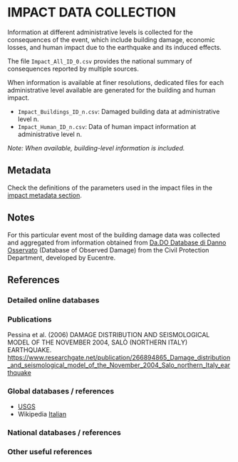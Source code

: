 # IMPACT DATA COLLECTION


Information at different administrative levels is collected for the consequences of the event, 
which include building damage, economic losses, and human impact due to the earthquake and its induced effects.

The file `Impact_All_ID_0.csv` provides the national summary of consequences reported by multiple sources.

When information is available at finer resolutions, dedicated files for each administrative level
available are generated for the building and human impact.

- `Impact_Buildings_ID_n.csv`: Damaged building data at administrative level n.
- `Impact_Human_ID_n.csv`: Data of human impact information at administrative level n.

_Note: When available, building-level information is included._


## Metadata

Check the definitions of the parameters used in the impact files in the [impact metadata section](https://gitlab.openquake.org/risk/ecd/-/blob/main/metadata.md#impact-data).


## Notes

For this particular event most of the building damage data was collected and aggregated from information obtained from [Da.DO Database di Danno Osservato](https://egeos.eucentre.it/danno_osservato/web/danno_osservato#:~:text=Essa%20%C3%A8%20stata%20concepita%20per,crisi%20sismiche%20di%20rilevanza%20nazionale.) (Database of Observed Damage) from the Civil Protection Department, developed by Eucentre.

## References

### Detailed online databases


### Publications
Pessina et al. (2006) DAMAGE DISTRIBUTION AND SEISMOLOGICAL MODEL OF THE NOVEMBER 2004, SALÒ (NORTHERN ITALY) EARTHQUAKE. https://www.researchgate.net/publication/266894865_Damage_distribution_and_seismological_model_of_the_November_2004_Salo_northern_Italy_earthquake

### Global databases / references
- [USGS](https://earthquake.usgs.gov/earthquakes/eventpage/usp000d94j/executive) 
- Wikipedia [Italian](https://it.wikipedia.org/wiki/Terremoto_di_Sal%C3%B2_del_2004)

### National databases / references

### Other useful references
